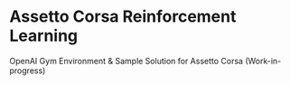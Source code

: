 # Assetto Corsa Reinforcement Learning
 OpenAI Gym Environment & Sample Solution for Assetto Corsa (Work-in-progress)
